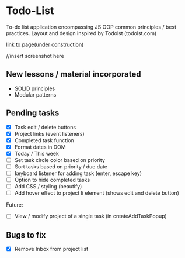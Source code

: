 # Todo-List

To-do list application encompassing JS OOP common principles / best practices. 
Layout and design inspired by Todoist (todoist.com)

<a href="">link to page(under construction)</a>

//insert screenshot here

## New lessons / material incorporated
- SOLID principles
- Modular patterns

## Pending tasks

- [x] Task edit / delete buttons
- [x] Project links (event listeners)
- [x] Completed task function
- [x] Format dates in DOM
- [x] Today / This week
- [ ] Set task circle color based on priority
- [ ] Sort tasks based on priority / due date
- [ ] keyboard listener for adding task (enter, escape key)
- [ ] Option to hide completed tasks
- [ ] Add CSS / styling (beautify)
- [ ] Add hover effect to project li element (shows edit and delete button)

Future:
- [ ] View / modify project of a single task (in createAddTaskPopup) 



## Bugs to fix

- [x] Remove Inbox from project list